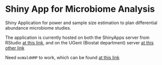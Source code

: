 # Shiny App for Microbiome Analysis

Shiny Application for power and sample size estimation to plan
differential abundance microbiome studies.

The application is currently hosted on both the ShinyApps server from
RStudio 
[at this link](https://fedematt.shinyapps.io/shinyMB/), 
and on the UGent (Biostat department) server 
[at this other link](http://statapps.ugent.be/tools/mbPower/)




Need `msWaldHMP` to work, which can be found 
[at this link](https://github.com/mafed/msWaldHMP)
